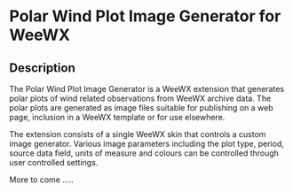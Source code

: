 # Polar Wind Plot Image Generator for WeeWX

## Description
The Polar Wind Plot Image Generator is a WeeWX extension that generates polar plots of wind related observations from WeeWX archive data. The polar plots are generated as image files suitable for publishing on a web page, inclusion in a WeeWX template or for use elsewhere.

The extension consists of a single WeeWX skin that controls a custom image generator. Various image parameters including the plot type, period, source data field, units of measure and colours can be controlled through user controlled settings.

More to come .....
